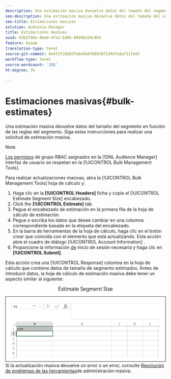 ```yaml
---
description: Una estimación masiva devuelve datos del tamaño del segmento en función de las reglas del segmento. Siga estas instrucciones para realizar una solicitud de estimación masiva.
seo-description: Una estimación masiva devuelve datos del tamaño del segmento en función de las reglas del segmento. Siga estas instrucciones para realizar una solicitud de estimación masiva.
seo-title: Estimaciones masivas
solution: Audience Manager
title: Estimaciones masivas
uuid: 63b2f06a-8ba0-47a2-bd0b-8039b2d4c95d
feature: baaam
translation-type: tm+mt
source-git-commit: 9e4f2f26b83fe6e5b6f669107239d7edaf11fed3
workflow-type: tm+mt
source-wordcount: '195'
ht-degree: 3%

---
```



# Estimaciones masivas{#bulk-estimates}

Una estimación masiva devuelve datos del tamaño del segmento en función de las reglas del segmento. Siga estas instrucciones para realizar una solicitud de estimación masiva.

<!-- 

t_bulk_estimates.xml

 -->

>[!NOTE]
>
>[Los permisos](../../features/administration/administration-overview.md) de grupo RBAC asignados en la [!DNL Audience Manager] interfaz de usuario se respetan en la [!UICONTROL Bulk Management Tools].

Para realizar actualizaciones masivas, abra la [!UICONTROL Bulk Management Tools] hoja de cálculo y:

1. Haga clic en la **[!UICONTROL Headers]** ficha y copie el [!UICONTROL Estimate Segment Size] encabezado.
2. Click the **[!UICONTROL Estimate]** tab.
3. Pegue el encabezado de estimación en la primera fila de la hoja de cálculo de estimación.
4. Pegue o escriba los datos que desee cambiar en una columna correspondiente basada en la etiqueta del encabezado.
5. En la barra de herramientas de la hoja de cálculo, haga clic en el botón crear que coincida con el elemento que está actualizando.
Esta acción abre el cuadro de diálogo [!UICONTROL Account Information] .
6. Proporcione la información [de](../../reference/bulk-management-tools/bulk-management-intro.md#auth-reqs) inicio de sesión necesaria y haga clic en **[!UICONTROL Submit]**.

Esta acción crea una [!UICONTROL Response] columna en la hoja de cálculo que contiene datos de tamaño de segmento estimados. Antes de introducir datos, la hoja de cálculo de estimación masiva debe tener un aspecto similar al siguiente:

![](assets/estimate.png)
Si la actualización masiva devuelve un error o un error, consulte [Resolución de problemas de las herramientas](../../reference/bulk-management-tools/bulk-troubleshooting.md)de administración masiva.

